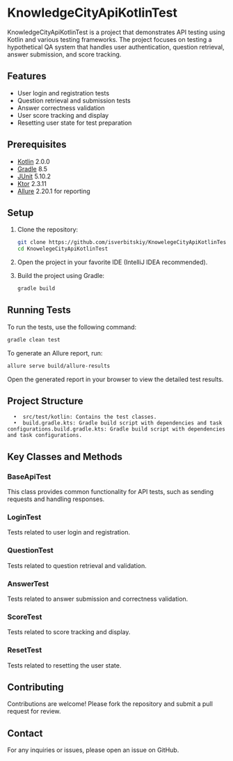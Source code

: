 # KnowledgeCityApiKotlinTest

KnowledgeCityApiKotlinTest is a project that demonstrates API testing using Kotlin and various testing frameworks. The
project focuses on testing a hypothetical QA system that handles user authentication, question retrieval, answer
submission, and score tracking.

## Features

- User login and registration tests
- Question retrieval and submission tests
- Answer correctness validation
- User score tracking and display
- Resetting user state for test preparation

## Prerequisites

- [Kotlin](https://kotlinlang.org/) 2.0.0
- [Gradle](https://gradle.org/) 8.5
- [JUnit](https://junit.org/junit5/) 5.10.2
- [Ktor](https://ktor.io/) 2.3.11
- [Allure](https://docs.qameta.io/allure/) 2.20.1 for reporting

## Setup

1. Clone the repository:

   ```bash
   git clone https://github.com/isverbitskiy/KnowelegeCityApiKotlinTest.git
   cd KnowelegeCityApiKotlinTest
   ```

2. Open the project in your favorite IDE (IntelliJ IDEA recommended).
3. Build the project using Gradle:

   ```bash
   gradle build
   ```

## Running Tests

To run the tests, use the following command:

   ```bash 
   gradle clean test
   ```

To generate an Allure report, run:

   ```bash
   allure serve build/allure-results
   ```

Open the generated report in your browser to view the detailed test results.

## Project Structure

      •  src/test/kotlin: Contains the test classes.
      •  build.gradle.kts: Gradle build script with dependencies and task configurations.build.gradle.kts: Gradle build script with dependencies and task configurations.

## Key Classes and Methods

### BaseApiTest

This class provides common functionality for API tests, such as sending requests and handling responses.

### LoginTest

Tests related to user login and registration.

### QuestionTest

Tests related to question retrieval and validation.

### AnswerTest

Tests related to answer submission and correctness validation.

### ScoreTest

Tests related to score tracking and display.

### ResetTest

Tests related to resetting the user state.

## Contributing

Contributions are welcome! Please fork the repository and submit a pull request for review.

## Contact

For any inquiries or issues, please open an issue on GitHub.